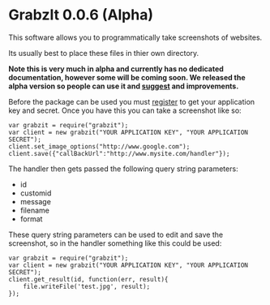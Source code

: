 GrabzIt 0.0.6 (Alpha)
=====================

This software allows you to programmatically take screenshots of websites.

Its usually best to place these files in thier own directory.

**Note this is very much in alpha and currently has no dedicated documentation, however some will be coming soon. We released the alpha version so people can use it and [suggest](http://grabz.it/contact.aspx) and improvements.**

Before the package can be used you must [register](http://grabz.it/register.aspx) to get your application key and secret. Once you have this you can take a screenshot like so:

    var grabzit = require("grabzit");
    var client = new grabzit("YOUR APPLICATION KEY", "YOUR APPLICATION SECRET");
    client.set_image_options("http://www.google.com");
    client.save({"callBackUrl":"http://www.mysite.com/handler"});

The handler then gets passed the following query string parameters:

- id
- customid
- message
- filename
- format

These query string parameters can be used to edit and save the screenshot, so in the handler something like this could be used:

    var grabzit = require("grabzit");
    var client = new grabzit("YOUR APPLICATION KEY", "YOUR APPLICATION SECRET");
    client.get_result(id, function(err, result){
        file.writeFile('test.jpg', result);
    });